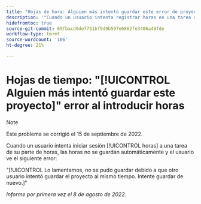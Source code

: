 ```yaml
---
title: "Hojas de hora: Alguien más intentó guardar este error de proyecto al entrar horas"
description: '"Cuando un usuario intenta registrar horas en una tarea de su parte de horas, las horas no se guardan automáticamente y el usuario ve un error".'
hidefromtoc: true
source-git-commit: 69fbacd0de7751bf9d9b597e6862fe3406a49fde
workflow-type: tm+mt
source-wordcount: '106'
ht-degree: 21%

---
```



# Hojas de tiempo: &quot;[!UICONTROL Alguien más intentó guardar este proyecto]&quot; error al introducir horas

>[!NOTE]
>
>Este problema se corrigió el 15 de septiembre de 2022.

Cuando un usuario intenta iniciar sesión [!UICONTROL horas] a una tarea de su parte de horas, las horas no se guardan automáticamente y el usuario ve el siguiente error:

&quot;[!UICONTROL Lo lamentamos, no se pudo guardar debido a que otro usuario intentó guardar el proyecto al mismo tiempo. Intente guardar de nuevo.]&quot;

_Informe por primera vez el 8 de agosto de 2022._

